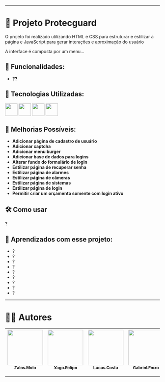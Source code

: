 ___
# 📌 Projeto Protecguard

O projeto foi realizado utilizando HTML e CSS para estruturar e estilizar a página e JavaScript para gerar interações e aproximação do usuário

A interface é composta por um menu...

## 🧾 Funcionalidades:

- **??**

## 🧱 Tecnologias Utilizadas:

<img src="https://cdn.jsdelivr.net/gh/devicons/devicon/icons/git/git-original.svg" width="40" height="40"/>                                                                                                                                                                     <img src="https://cdn.jsdelivr.net/gh/devicons/devicon@latest/icons/javascript/javascript-original.svg" width="40" height="40"/>                                                                                                                                             <img src="https://cdn.jsdelivr.net/gh/devicons/devicon@latest/icons/css3/css3-original.svg" width="40" height="40"/>                                                                                                                                                          <img src="https://cdn.jsdelivr.net/gh/devicons/devicon@latest/icons/html5/html5-original.svg" width="40" height="40"/>

## 🚧 Melhorias Possíveis:

- **Adicionar página de cadastro de usuário**
- **Adicionar captcha**
- **Adicionar menu burger**
- **Adicionar base de dados para logins**
- **Alterar fundo do formulário de login**
- **Estilizar página de recuperar senha**
- **Estilizar página de alarmes**
- **Estilizar página de câmeras**
- **Estilizar página de sistemas**
- **Estilizar página de login**
- **Permitir criar um orçamento somente com login ativo**
  
## 🛠 Como usar

?

## 📁 Aprendizados com esse projeto:

<ul>
    <li>?</li>
    <li>?</li>
    <li>?</li>
    <li>?</li>
    <li>?</li>
    <li>?</li>
    <li>?</li>
    <li>?</li>
    <li>?</li>
</ul>

___

# 👨‍💻 Autores

| [<img src="https://avatars.githubusercontent.com/u/138174661?v=4" width="115"><br><sub>Tales Melo</sub>](https://github.com/TalesMelo7) | [<img src="https://avatars.githubusercontent.com/u/209833811?v=4" width="115"><br><sub>Yago Felipe</sub>](https://github.com/YogorBrabo) | [<img src="https://avatars.githubusercontent.com/u/209548856?v=4" width="115"><br><sub>Lucas Costa</sub>](https://github.com/Luquinhas4545) | [<img src="https://avatars.githubusercontent.com/u/209556296?v=4" width="115"><br><sub>Gabriel Ferro</sub>](https://github.com/Gabriel2174) | [<img src="https://avatars.githubusercontent.com/u/166335795?v=4" width="115"><br><sub>Victor Mariano</sub>](https://github.com/Vituussx) |
|:---:|:---:|:---:|:---:|:---:|

___

<!-- <p align="center">
  <a href="https://postimg.cc/TLkBC9PY">
    <img src="https://i.postimg.cc/NFYYGCqT/ia.jpg" width="1050" />
  </a>
</p> -->

